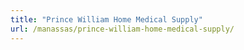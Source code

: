 ```yaml
---
title: "Prince William Home Medical Supply"
url: /manassas/prince-william-home-medical-supply/
---
```

